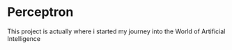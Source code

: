 # Perceptron
This project is actually where i started my journey into the World of Artificial Intelligence
